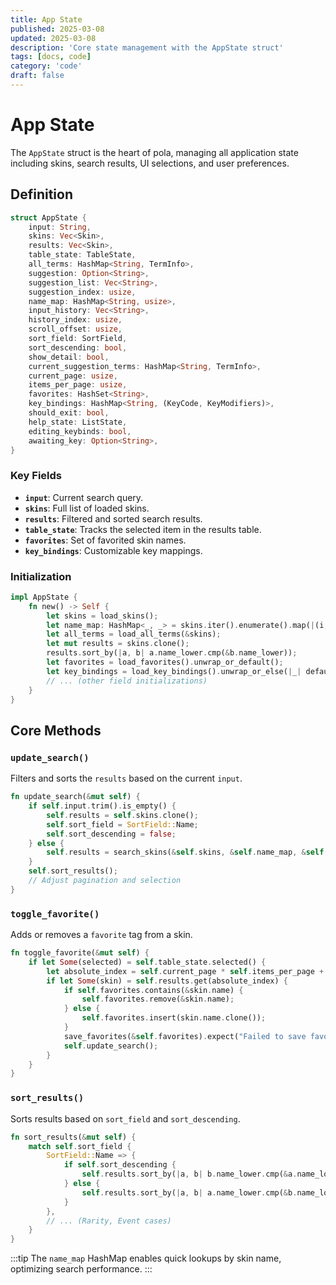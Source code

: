 ```yaml
---
title: App State
published: 2025-03-08
updated: 2025-03-08
description: 'Core state management with the AppState struct'
tags: [docs, code]
category: 'code'
draft: false
---
```


# App State

The `AppState` struct is the heart of pola, managing all application state including skins, search results, UI selections, and user preferences.

## Definition

```rust
struct AppState {
    input: String,
    skins: Vec<Skin>,
    results: Vec<Skin>,
    table_state: TableState,
    all_terms: HashMap<String, TermInfo>,
    suggestion: Option<String>,
    suggestion_list: Vec<String>,
    suggestion_index: usize,
    name_map: HashMap<String, usize>,
    input_history: Vec<String>,
    history_index: usize,
    scroll_offset: usize,
    sort_field: SortField,
    sort_descending: bool,
    show_detail: bool,
    current_suggestion_terms: HashMap<String, TermInfo>,
    current_page: usize,
    items_per_page: usize,
    favorites: HashSet<String>,
    key_bindings: HashMap<String, (KeyCode, KeyModifiers)>,
    should_exit: bool,
    help_state: ListState,
    editing_keybinds: bool,
    awaiting_key: Option<String>,
}
```

### Key Fields

- **`input`**: Current search query.
- **`skins`**: Full list of loaded skins.
- **`results`**: Filtered and sorted search results.
- **`table_state`**: Tracks the selected item in the results table.
- **`favorites`**: Set of favorited skin names.
- **`key_bindings`**: Customizable key mappings.

### Initialization

```rust
impl AppState {
    fn new() -> Self {
        let skins = load_skins();
        let name_map: HashMap<_, _> = skins.iter().enumerate().map(|(i, s)| (s.name_lower.clone(), i)).collect();
        let all_terms = load_all_terms(&skins);
        let mut results = skins.clone();
        results.sort_by(|a, b| a.name_lower.cmp(&b.name_lower));
        let favorites = load_favorites().unwrap_or_default();
        let key_bindings = load_key_bindings().unwrap_or_else(|_| default_key_bindings());
        // ... (other field initializations)
    }
}
```

## Core Methods

### `update_search()`

Filters and sorts the `results` based on the current `input`.

```rust
fn update_search(&mut self) {
    if self.input.trim().is_empty() {
        self.results = self.skins.clone();
        self.sort_field = SortField::Name;
        self.sort_descending = false;
    } else {
        self.results = search_skins(&self.skins, &self.name_map, &self.input, &self.favorites);
    }
    self.sort_results();
    // Adjust pagination and selection
}
```

### `toggle_favorite()`

Adds or removes a `favorite` tag from a skin.

```rust
fn toggle_favorite(&mut self) {
    if let Some(selected) = self.table_state.selected() {
        let absolute_index = self.current_page * self.items_per_page + selected;
        if let Some(skin) = self.results.get(absolute_index) {
            if self.favorites.contains(&skin.name) {
                self.favorites.remove(&skin.name);
            } else {
                self.favorites.insert(skin.name.clone());
            }
            save_favorites(&self.favorites).expect("Failed to save favorites");
            self.update_search();
        }
    }
}
```

### `sort_results()`

Sorts results based on `sort_field` and `sort_descending`.

```rust
fn sort_results(&mut self) {
    match self.sort_field {
        SortField::Name => {
            if self.sort_descending {
                self.results.sort_by(|a, b| b.name_lower.cmp(&a.name_lower));
            } else {
                self.results.sort_by(|a, b| a.name_lower.cmp(&b.name_lower));
            }
        },
        // ... (Rarity, Event cases)
    }
}
```

:::tip
The `name_map` HashMap enables quick lookups by skin name, optimizing search performance.
:::
